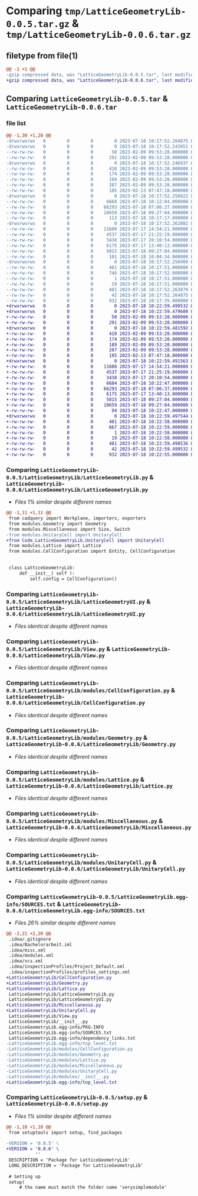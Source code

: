 # Comparing `tmp/LatticeGeometryLib-0.0.5.tar.gz` & `tmp/LatticeGeometryLib-0.0.6.tar.gz`

## filetype from file(1)

```diff
@@ -1 +1 @@
-gzip compressed data, was "LatticeGeometryLib-0.0.5.tar", last modified: Tue Jul 18 10:17:52 2023, max compression
+gzip compressed data, was "LatticeGeometryLib-0.0.6.tar", last modified: Tue Jul 18 10:22:59 2023, max compression
```

## Comparing `LatticeGeometryLib-0.0.5.tar` & `LatticeGeometryLib-0.0.6.tar`

### file list

```diff
@@ -1,30 +1,28 @@
-drwxrwxrwx   0        0        0        0 2023-07-18 10:17:52.264875 LatticeGeometryLib-0.0.5/
-drwxrwxrwx   0        0        0        0 2023-07-18 10:17:52.243951 LatticeGeometryLib-0.0.5/.idea/
--rw-rw-rw-   0        0        0       50 2023-02-09 09:53:28.000000 LatticeGeometryLib-0.0.5/.idea/.gitignore
--rw-rw-rw-   0        0        0      291 2023-02-09 09:53:28.000000 LatticeGeometryLib-0.0.5/.idea/Bachelorarbeit.iml
-drwxrwxrwx   0        0        0        0 2023-07-18 10:17:52.246937 LatticeGeometryLib-0.0.5/.idea/inspectionProfiles/
--rw-rw-rw-   0        0        0      410 2023-02-09 09:53:28.000000 LatticeGeometryLib-0.0.5/.idea/inspectionProfiles/Project_Default.xml
--rw-rw-rw-   0        0        0      174 2023-02-09 09:53:28.000000 LatticeGeometryLib-0.0.5/.idea/inspectionProfiles/profiles_settings.xml
--rw-rw-rw-   0        0        0      189 2023-02-09 09:53:28.000000 LatticeGeometryLib-0.0.5/.idea/misc.xml
--rw-rw-rw-   0        0        0      287 2023-02-09 09:53:28.000000 LatticeGeometryLib-0.0.5/.idea/modules.xml
--rw-rw-rw-   0        0        0      185 2023-02-13 07:47:18.000000 LatticeGeometryLib-0.0.5/.idea/vcs.xml
-drwxrwxrwx   0        0        0        0 2023-07-18 10:17:52.250922 LatticeGeometryLib-0.0.5/LatticeGeometryLib/
--rw-rw-rw-   0        0        0     6668 2023-07-18 10:12:04.000000 LatticeGeometryLib-0.0.5/LatticeGeometryLib/LatticeGeometryLib.py
--rw-rw-rw-   0        0        0    66293 2023-07-18 07:06:37.000000 LatticeGeometryLib-0.0.5/LatticeGeometryLib/LatticeGeometryUI.py
--rw-rw-rw-   0        0        0    10659 2023-07-18 09:27:04.000000 LatticeGeometryLib-0.0.5/LatticeGeometryLib/View.py
--rw-rw-rw-   0        0        0      113 2023-07-18 10:17:17.000000 LatticeGeometryLib-0.0.5/LatticeGeometryLib/__init__.py
-drwxrwxrwx   0        0        0        0 2023-07-18 10:17:52.262882 LatticeGeometryLib-0.0.5/LatticeGeometryLib/modules/
--rw-rw-rw-   0        0        0    11680 2023-07-17 14:54:21.000000 LatticeGeometryLib-0.0.5/LatticeGeometryLib/modules/CellConfiguration.py
--rw-rw-rw-   0        0        0     4537 2023-07-17 21:25:19.000000 LatticeGeometryLib-0.0.5/LatticeGeometryLib/modules/Geometry.py
--rw-rw-rw-   0        0        0     3438 2023-07-17 20:10:54.000000 LatticeGeometryLib-0.0.5/LatticeGeometryLib/modules/Lattice.py
--rw-rw-rw-   0        0        0     6175 2023-07-17 13:40:13.000000 LatticeGeometryLib-0.0.5/LatticeGeometryLib/modules/Miscellaneous.py
--rw-rw-rw-   0        0        0     5015 2023-07-18 09:27:04.000000 LatticeGeometryLib-0.0.5/LatticeGeometryLib/modules/UnitaryCell.py
--rw-rw-rw-   0        0        0      101 2023-07-18 10:04:34.000000 LatticeGeometryLib-0.0.5/LatticeGeometryLib/modules/__init__.py
-drwxrwxrwx   0        0        0        0 2023-07-18 10:17:52.256909 LatticeGeometryLib-0.0.5/LatticeGeometryLib.egg-info/
--rw-rw-rw-   0        0        0      481 2023-07-18 10:17:51.000000 LatticeGeometryLib-0.0.5/LatticeGeometryLib.egg-info/PKG-INFO
--rw-rw-rw-   0        0        0      746 2023-07-18 10:17:52.000000 LatticeGeometryLib-0.0.5/LatticeGeometryLib.egg-info/SOURCES.txt
--rw-rw-rw-   0        0        0        1 2023-07-18 10:17:51.000000 LatticeGeometryLib-0.0.5/LatticeGeometryLib.egg-info/dependency_links.txt
--rw-rw-rw-   0        0        0       19 2023-07-18 10:17:51.000000 LatticeGeometryLib-0.0.5/LatticeGeometryLib.egg-info/top_level.txt
--rw-rw-rw-   0        0        0      481 2023-07-18 10:17:52.263879 LatticeGeometryLib-0.0.5/PKG-INFO
--rw-rw-rw-   0        0        0       42 2023-07-18 10:17:52.264875 LatticeGeometryLib-0.0.5/setup.cfg
--rw-rw-rw-   0        0        0      932 2023-07-18 10:17:35.000000 LatticeGeometryLib-0.0.5/setup.py
+drwxrwxrwx   0        0        0        0 2023-07-18 10:22:59.499532 LatticeGeometryLib-0.0.6/
+drwxrwxrwx   0        0        0        0 2023-07-18 10:22:59.479600 LatticeGeometryLib-0.0.6/.idea/
+-rw-rw-rw-   0        0        0       50 2023-02-09 09:53:28.000000 LatticeGeometryLib-0.0.6/.idea/.gitignore
+-rw-rw-rw-   0        0        0      291 2023-02-09 09:53:28.000000 LatticeGeometryLib-0.0.6/.idea/Bachelorarbeit.iml
+drwxrwxrwx   0        0        0        0 2023-07-18 10:22:59.481592 LatticeGeometryLib-0.0.6/.idea/inspectionProfiles/
+-rw-rw-rw-   0        0        0      410 2023-02-09 09:53:28.000000 LatticeGeometryLib-0.0.6/.idea/inspectionProfiles/Project_Default.xml
+-rw-rw-rw-   0        0        0      174 2023-02-09 09:53:28.000000 LatticeGeometryLib-0.0.6/.idea/inspectionProfiles/profiles_settings.xml
+-rw-rw-rw-   0        0        0      189 2023-02-09 09:53:28.000000 LatticeGeometryLib-0.0.6/.idea/misc.xml
+-rw-rw-rw-   0        0        0      287 2023-02-09 09:53:28.000000 LatticeGeometryLib-0.0.6/.idea/modules.xml
+-rw-rw-rw-   0        0        0      185 2023-02-13 07:47:18.000000 LatticeGeometryLib-0.0.6/.idea/vcs.xml
+drwxrwxrwx   0        0        0        0 2023-07-18 10:22:59.491563 LatticeGeometryLib-0.0.6/LatticeGeometryLib/
+-rw-rw-rw-   0        0        0    11680 2023-07-17 14:54:21.000000 LatticeGeometryLib-0.0.6/LatticeGeometryLib/CellConfiguration.py
+-rw-rw-rw-   0        0        0     4537 2023-07-17 21:25:19.000000 LatticeGeometryLib-0.0.6/LatticeGeometryLib/Geometry.py
+-rw-rw-rw-   0        0        0     3438 2023-07-17 20:10:54.000000 LatticeGeometryLib-0.0.6/LatticeGeometryLib/Lattice.py
+-rw-rw-rw-   0        0        0     6684 2023-07-18 10:22:47.000000 LatticeGeometryLib-0.0.6/LatticeGeometryLib/LatticeGeometryLib.py
+-rw-rw-rw-   0        0        0    66293 2023-07-18 07:06:37.000000 LatticeGeometryLib-0.0.6/LatticeGeometryLib/LatticeGeometryUI.py
+-rw-rw-rw-   0        0        0     6175 2023-07-17 13:40:13.000000 LatticeGeometryLib-0.0.6/LatticeGeometryLib/Miscellaneous.py
+-rw-rw-rw-   0        0        0     5015 2023-07-18 09:27:04.000000 LatticeGeometryLib-0.0.6/LatticeGeometryLib/UnitaryCell.py
+-rw-rw-rw-   0        0        0    10659 2023-07-18 09:27:04.000000 LatticeGeometryLib-0.0.6/LatticeGeometryLib/View.py
+-rw-rw-rw-   0        0        0       94 2023-07-18 10:22:47.000000 LatticeGeometryLib-0.0.6/LatticeGeometryLib/__init__.py
+drwxrwxrwx   0        0        0        0 2023-07-18 10:22:59.497544 LatticeGeometryLib-0.0.6/LatticeGeometryLib.egg-info/
+-rw-rw-rw-   0        0        0      481 2023-07-18 10:22:58.000000 LatticeGeometryLib-0.0.6/LatticeGeometryLib.egg-info/PKG-INFO
+-rw-rw-rw-   0        0        0      667 2023-07-18 10:22:59.000000 LatticeGeometryLib-0.0.6/LatticeGeometryLib.egg-info/SOURCES.txt
+-rw-rw-rw-   0        0        0        1 2023-07-18 10:22:58.000000 LatticeGeometryLib-0.0.6/LatticeGeometryLib.egg-info/dependency_links.txt
+-rw-rw-rw-   0        0        0       19 2023-07-18 10:22:58.000000 LatticeGeometryLib-0.0.6/LatticeGeometryLib.egg-info/top_level.txt
+-rw-rw-rw-   0        0        0      481 2023-07-18 10:22:59.498536 LatticeGeometryLib-0.0.6/PKG-INFO
+-rw-rw-rw-   0        0        0       42 2023-07-18 10:22:59.499532 LatticeGeometryLib-0.0.6/setup.cfg
+-rw-rw-rw-   0        0        0      932 2023-07-18 10:22:55.000000 LatticeGeometryLib-0.0.6/setup.py
```

### Comparing `LatticeGeometryLib-0.0.5/LatticeGeometryLib/LatticeGeometryLib.py` & `LatticeGeometryLib-0.0.6/LatticeGeometryLib/LatticeGeometryLib.py`

 * *Files 1% similar despite different names*

```diff
@@ -1,11 +1,11 @@
 from cadquery import Workplane, importers, exporters
 from modules.Geometry import Geometry
 from modules.Miscellaneous import Size, Switch
-from modules.UnitaryCell import UnitaryCell
+from Code.LatticeGeometryLib.UnitaryCell import UnitaryCell
 from modules.Lattice import Lattice
 from modules.CellConfiguration import Entity, CellConfiguration
 
 
 class LatticeGeometryLib:
     def __init__( self ):
         self.config = CellConfiguration()
```

### Comparing `LatticeGeometryLib-0.0.5/LatticeGeometryLib/LatticeGeometryUI.py` & `LatticeGeometryLib-0.0.6/LatticeGeometryLib/LatticeGeometryUI.py`

 * *Files identical despite different names*

### Comparing `LatticeGeometryLib-0.0.5/LatticeGeometryLib/View.py` & `LatticeGeometryLib-0.0.6/LatticeGeometryLib/View.py`

 * *Files identical despite different names*

### Comparing `LatticeGeometryLib-0.0.5/LatticeGeometryLib/modules/CellConfiguration.py` & `LatticeGeometryLib-0.0.6/LatticeGeometryLib/CellConfiguration.py`

 * *Files identical despite different names*

### Comparing `LatticeGeometryLib-0.0.5/LatticeGeometryLib/modules/Geometry.py` & `LatticeGeometryLib-0.0.6/LatticeGeometryLib/Geometry.py`

 * *Files identical despite different names*

### Comparing `LatticeGeometryLib-0.0.5/LatticeGeometryLib/modules/Lattice.py` & `LatticeGeometryLib-0.0.6/LatticeGeometryLib/Lattice.py`

 * *Files identical despite different names*

### Comparing `LatticeGeometryLib-0.0.5/LatticeGeometryLib/modules/Miscellaneous.py` & `LatticeGeometryLib-0.0.6/LatticeGeometryLib/Miscellaneous.py`

 * *Files identical despite different names*

### Comparing `LatticeGeometryLib-0.0.5/LatticeGeometryLib/modules/UnitaryCell.py` & `LatticeGeometryLib-0.0.6/LatticeGeometryLib/UnitaryCell.py`

 * *Files identical despite different names*

### Comparing `LatticeGeometryLib-0.0.5/LatticeGeometryLib.egg-info/SOURCES.txt` & `LatticeGeometryLib-0.0.6/LatticeGeometryLib.egg-info/SOURCES.txt`

 * *Files 26% similar despite different names*

```diff
@@ -2,21 +2,20 @@
 .idea/.gitignore
 .idea/Bachelorarbeit.iml
 .idea/misc.xml
 .idea/modules.xml
 .idea/vcs.xml
 .idea/inspectionProfiles/Project_Default.xml
 .idea/inspectionProfiles/profiles_settings.xml
+LatticeGeometryLib/CellConfiguration.py
+LatticeGeometryLib/Geometry.py
+LatticeGeometryLib/Lattice.py
 LatticeGeometryLib/LatticeGeometryLib.py
 LatticeGeometryLib/LatticeGeometryUI.py
+LatticeGeometryLib/Miscellaneous.py
+LatticeGeometryLib/UnitaryCell.py
 LatticeGeometryLib/View.py
 LatticeGeometryLib/__init__.py
 LatticeGeometryLib.egg-info/PKG-INFO
 LatticeGeometryLib.egg-info/SOURCES.txt
 LatticeGeometryLib.egg-info/dependency_links.txt
-LatticeGeometryLib.egg-info/top_level.txt
-LatticeGeometryLib/modules/CellConfiguration.py
-LatticeGeometryLib/modules/Geometry.py
-LatticeGeometryLib/modules/Lattice.py
-LatticeGeometryLib/modules/Miscellaneous.py
-LatticeGeometryLib/modules/UnitaryCell.py
-LatticeGeometryLib/modules/__init__.py
+LatticeGeometryLib.egg-info/top_level.txt
```

### Comparing `LatticeGeometryLib-0.0.5/setup.py` & `LatticeGeometryLib-0.0.6/setup.py`

 * *Files 1% similar despite different names*

```diff
@@ -1,10 +1,10 @@
 from setuptools import setup, find_packages
 
-VERSION = '0.0.5' \
+VERSION = '0.0.6' \
           ''
 DESCRIPTION = 'Package for LatticeGeometryLib'
 LONG_DESCRIPTION = 'Package for LatticeGeometryLib'
 
 # Setting up
 setup(
     # the name must match the folder name 'verysimplemodule'
```

